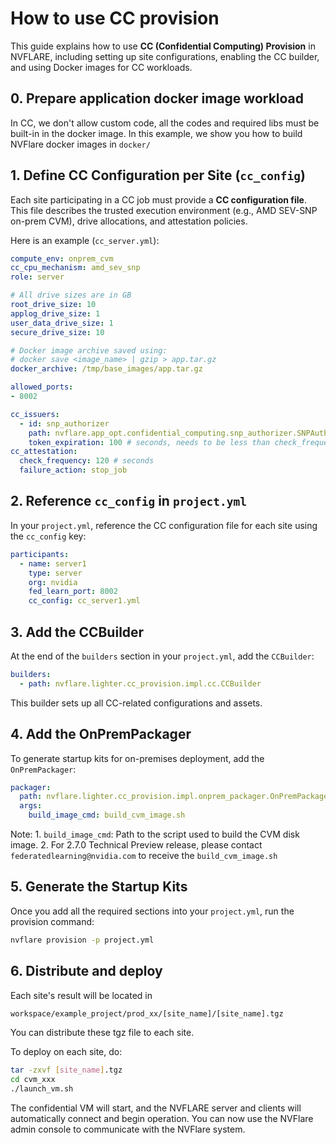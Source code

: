 # How to use CC provision

This guide explains how to use **CC (Confidential Computing) Provision** in NVFLARE, including setting up site configurations, enabling the CC builder, and using Docker images for CC workloads.


## 0. Prepare application docker image workload

In CC, we don't allow custom code, all the codes and required libs must be built-in in the docker image.
In this example, we show you how to build NVFlare docker images in `docker/`


## 1. Define CC Configuration per Site (`cc_config`)

Each site participating in a CC job must provide a **CC configuration file**. This file describes the trusted execution environment (e.g., AMD SEV-SNP on-prem CVM), drive allocations, and attestation policies.

Here is an example (`cc_server.yml`):


```yaml
compute_env: onprem_cvm
cc_cpu_mechanism: amd_sev_snp
role: server

# All drive sizes are in GB
root_drive_size: 10
applog_drive_size: 1
user_data_drive_size: 1
secure_drive_size: 10

# Docker image archive saved using:
# docker save <image_name> | gzip > app.tar.gz
docker_archive: /tmp/base_images/app.tar.gz

allowed_ports:
- 8002

cc_issuers:
  - id: snp_authorizer
    path: nvflare.app_opt.confidential_computing.snp_authorizer.SNPAuthorizer
    token_expiration: 100 # seconds, needs to be less than check_frequency
cc_attestation:
  check_frequency: 120 # seconds
  failure_action: stop_job
```

## 2. Reference `cc_config` in `project.yml`

In your `project.yml`, reference the CC configuration file for each site using the `cc_config` key:

```yaml
participants:
  - name: server1
    type: server
    org: nvidia
    fed_learn_port: 8002
    cc_config: cc_server1.yml
```

## 3. Add the CCBuilder

At the end of the `builders` section in your `project.yml`, add the `CCBuilder`:

```yaml
builders:
  - path: nvflare.lighter.cc_provision.impl.cc.CCBuilder
```

This builder sets up all CC-related configurations and assets.

## 4. Add the OnPremPackager

To generate startup kits for on-premises deployment, add the `OnPremPackager`:

```yaml
packager:
  path: nvflare.lighter.cc_provision.impl.onprem_packager.OnPremPackager
  args:
    build_image_cmd: build_cvm_image.sh
```

Note:
    1. `build_image_cmd`: Path to the script used to build the CVM disk image.
    2. For 2.7.0 Technical Preview release, please contact `federatedlearning@nvidia.com` to receive the `build_cvm_image.sh`

## 5. Generate the Startup Kits

Once you add all the required sections into your `project.yml`, run the provision command:

```bash
nvflare provision -p project.yml
```

## 6. Distribute and deploy

Each site's result will be located in 

```bash
workspace/example_project/prod_xx/[site_name]/[site_name].tgz
```

You can distribute these tgz file to each site.

To deploy on each site, do:

```bash
tar -zxvf [site_name].tgz
cd cvm_xxx
./launch_vm.sh
```

The confidential VM will start, and the NVFLARE server and clients will automatically connect and begin operation.
You can now use the NVFlare admin console to communicate with the NVFlare system.
